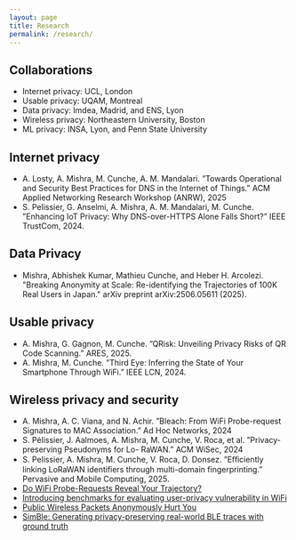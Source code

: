 ```yaml
---
layout: page
title: Research
permalink: /research/
---
```


## Collaborations
- Internet privacy: UCL, London
- Usable privacy: UQAM, Montreal
- Data privacy: Imdea, Madrid, and ENS, Lyon
- Wireless privacy: Northeastern University, Boston
- ML privacy: INSA, Lyon, and Penn State University

## Internet privacy
- A. Losty, A. Mishra, M. Cunche, A. M. Mandalari. ”Towards Operational and Security Best Practices for DNS in the Internet of Things.” ACM Applied Networking Research Workshop (ANRW), 2025
- S. Pelissier, G. Anselmi, A. Mishra, A. M. Mandalari, M. Cunche. ”Enhancing IoT Privacy: Why DNS-over-HTTPS Alone Falls Short?” IEEE TrustCom, 2024.

## Data Privacy
- Mishra, Abhishek Kumar, Mathieu Cunche, and Heber H. Arcolezi. "Breaking Anonymity at Scale: Re-identifying the Trajectories of 100K Real Users in Japan." arXiv preprint arXiv:2506.05611 (2025).

## Usable privacy
- A. Mishra, G. Gagnon, M. Cunche. ”QRisk: Unveiling Privacy Risks of QR Code Scanning.” ARES, 2025.
- A. Mishra, M. Cunche. ”Third Eye: Inferring the State of Your Smartphone Through WiFi.” IEEE LCN, 2024. 

## Wireless privacy and security
- A. Mishra, A. C. Viana, and N. Achir. ”Bleach: From WiFi Probe-request Signatures to MAC Association.”
Ad Hoc Networks, 2024
- S. Pélissier, J. Aalmoes, A. Mishra, M. Cunche, V. Roca, et al. ”Privacy-preserving Pseudonyms for Lo-
RaWAN.” ACM WiSec, 2024
- S. Pelissier, A. Mishra, M. Cunche, V. Roca, D. Donsez. ”Eﬀiciently linking LoRaWAN identifiers through
multi-domain fingerprinting.” Pervasive and Mobile Computing, 2025. 
- [Do WiFi Probe-Requests Reveal Your Trajectory?](https://hal.inria.fr/hal-03906579/)
- [Introducing benchmarks for evaluating user-privacy vulnerability in WiFi](https://ieeexplore.ieee.org/abstract/document/10199706)
- [Public Wireless Packets Anonymously Hurt You](https://hal.archives-ouvertes.fr/hal-03298339/)
- [SimBle: Generating privacy-preserving real-world BLE traces with ground truth](https://arxiv.org/abs/2101.11728)
